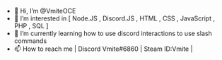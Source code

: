 - 👋 Hi, I’m @VmiteOCE
- 👀 I’m interested in [ Node.JS , Discord.JS , HTML , CSS , JavaScript , PHP , SQL ]
- 🌱 I’m currently learning how to use discord interactions to use slash commands
- 📫 How to reach me | Discord Vmite#6860 | Steam ID:Vmite |

<!---
VmiteOCE/VmiteOCE is a ✨ special ✨ repository because its `README.md` (this file) appears on your GitHub profile.
You can click the Preview link to take a look at your changes.
--->
